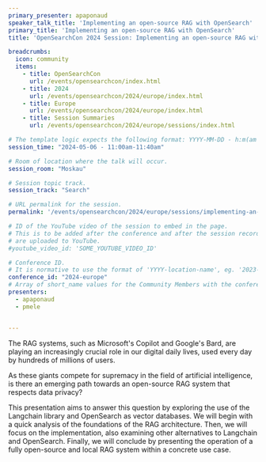 ```yaml
---
primary_presenter: apaponaud
speaker_talk_title: 'Implementing an open-source RAG with OpenSearch'
primary_title: 'Implementing an open-source RAG with OpenSearch'
title: 'OpenSearchCon 2024 Session: Implementing an open-source RAG with OpenSearch'

breadcrumbs:
  icon: community
  items:
    - title: OpenSearchCon
      url: /events/opensearchcon/index.html
    - title: 2024
      url: /events/opensearchcon/2024/europe/index.html
    - title: Europe
      url: /events/opensearchcon/2024/europe/index.html
    - title: Session Summaries
      url: /events/opensearchcon/2024/europe/sessions/index.html

# The template logic expects the following format: YYYY-MM-DD - h:m(am|pm)-(h:m(am|pm))
session_time: "2024-05-06 - 11:00am-11:40am"

# Room of location where the talk will occur.
session_room: "Moskau"

# Session topic track.
session_track: "Search"

# URL permalink for the session.
permalink: '/events/opensearchcon/2024/europe/sessions/implementing-an-open-source-rag-with-opensearch.html'

# ID of the YouTube video of the session to embed in the page.
# This is to be added after the conference and after the session recordings
# are uploaded to YouTube.
#youtube_video_id: 'SOME_YOUTUBE_VIDEO_ID'

# Conference ID.
# It is normative to use the format of 'YYYY-location-name', eg. '2023-north-america'.
conference_id: "2024-europe"
# Array of short_name values for the Community Members with the conference_speaker persona whom are presenting the session. This includes the primary_speaker indicated above and any other presenters (if any).
presenters:
  - apaponaud
  - pmele


---
```

The RAG systems, such as Microsoft's Copilot and Google's Bard, are playing an increasingly crucial role in our digital daily lives, used every day by hundreds of millions of users.

As these giants compete for supremacy in the field of artificial intelligence, is there an emerging path towards an open-source RAG system that respects data privacy?

This presentation aims to answer this question by exploring the use of the Langchain library and OpenSearch as vector databases. We will begin with a quick analysis of the foundations of the RAG architecture. Then, we will focus on the implementation, also examining other alternatives to Langchain and OpenSearch. Finally, we will conclude by presenting the operation of a fully open-source and local RAG system within a concrete use case.